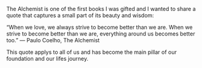 The Alchemist is one of the first books I was gifted and I wanted to share a quote that captures a small part of its beauty and wisdom:

“When we love, we always strive to become better than we are. When we strive to become better than we are, everything around us becomes better too.” 
― Paulo Coelho, The Alchemist

This quote applys to all of us and has become the main pillar of our foundation and our lifes journey. 
